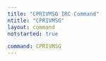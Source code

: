 ```yaml
---
title: "CPRIVMSG IRC Command"
ntitle: "CPRIVMSG"
layout: command
notstarted: true

command: CPRIVMSG
---
```

